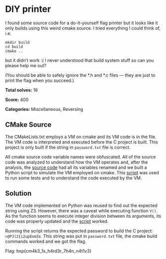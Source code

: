 # DIY printer

I found some source code for a do-it-yourself flag printer but it looks like it only builds using this weird cmake source. I tried everything I could think of, i.e.

```
mkdir build
cd build
cmake ..
```

but it didn’t work :( I never understood that build system stuff so can you please help me out?

(You should be able to safely ignore the *.h and *.c files — they are just to print the flag when you succeed.)

**Total solves:** 16

**Score:** 400

**Categories:** Miscellaneous, Reversing

## CMake Source

The CMakeLists.txt employs a VM on cmake and its VM code is in the file. The VM code is interpreted and executed before the C project is built. This project is only built if the string in `password.txt` file is correct.

All cmake source code variable names were obfuscated. All of the source code was analyzed to understand how the VM operates and, after the analysis, the [source code](CMakeLists.txt) had all its variables renamed and we built a Python script to simulate the VM employed on cmake. This [script](vm.py) was used to run some tests and to understand the code executed by the VM.

## Solution

The VM code implemented on Python was reused to find out the expected string using Z3. However, there was a caveat while executing function `V()`. As the function seems to execute integer division between its arguments, its code was properly updated and the [script](solve.py) worked.

Running the script returns the expected password to build the C project: `>@PJ(2{i2up8xmZe`. This string was put in `password.txt` file, the cmake build commands worked and we got the flag.

Flag: hxp{cm4k3\_1s\_h4rd3r\_7h4n\_n4t1v3}
